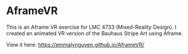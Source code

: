 # AframeVR

This is an Aframe VR exercise for LMC 4733 (Mixed-Reality Design). I created an animated VR version of the Bauhaus Stripe Art using Aframe.

View it here: https://emmalynguyen.github.io/AframeVR/